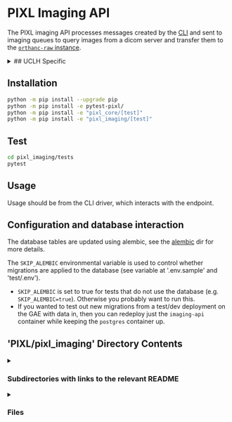 # PIXL Imaging API

The PIXL imaging API processes messages created by the [CLI](../cli/README.md) and sent to imaging queues
to query images from a dicom server and transfer them to the [`orthanc-raw` instance](../orthanc/orthanc-raw/README.md).

<details>
<summary>## UCLH Specific</summary>
The imaging API has two queues:

- `imaging-primary`, for querying the VNA
- `imaging-secondary`, for querying PACS

The imaging API uses RabbitMQ to expose a single HTTP endpoint that expects a JSON-formatted message structured as
defined by the [`Message`](../pixl_core/src/core/patient_queue/message.py) class in `pixl_core/patient_queue`.

Users should send messages to the `imaging-primary` queue only. On arrival of the input message, the imaging API
will query the VNA for the requested study. If the study does not exist in the VNA, the input message will be sent
to the `imaging-secondary` queue for processing. When the `imaging-secondary` queue processes a message, if the
study does not exist in PACS an error is raised.

If the study has be identified in VNA or PACS, a query to `orthanc-raw` is made to check if the study already
exists locally. If it does exist locally, a check is made to ensure all instances exist locally and any missing
instances are retrieved. If the study does not exist locally, the entire study is retrieved from the archive.

Once the study and all its instances are in `orthanc-raw`, the study is sent to `orthanc-anon` via a C-STORE <SK: Please explain what C-STORE operation>
operation.

>[!NOTE]  
> When querying the archives, if we do not know the `StudyInstanceUID` we will query by MRN and Accession Number.
> This may result in multiple studies being found in the archives. In this instance, all studies returned by the
> query will be retrieved and sent to Orthanc Anon for anonymisation. In Orthanc Anon, the studies will be combined
> into a single study as they share the same MRN and Accession Number.

</details>

## Installation

```bash
python -m pip install --upgrade pip
python -m pip install -e pytest-pixl/
python -m pip install -e "pixl_core/[test]"
python -m pip install -e "pixl_imaging/[test]"
```

## Test


```bash
cd pixl_imaging/tests
pytest
```

## Usage

Usage should be from the CLI driver, which interacts with the endpoint.


## Configuration and database interaction

The database tables are updated using alembic, see the [alembic](alembic) dir for more details.

The `SKIP_ALEMBIC` environmental variable is used to control whether migrations are applied to the database (see variable at '.env.sample' and 'test/.env').

- `SKIP_ALEMBIC` is set to true for tests that do not use the database (e.g. `SKIP_ALEMBIC=true`). Otherwise you probably want to run this.
- If you wanted to test out new migrations from a test/dev deployment on the GAE with data in,
  then you can redeploy just the `imaging-api` container while keeping the `postgres` container up. 

## 'PIXL/pixl_imaging' Directory Contents

<details>
<summary>
<h3> Subdirectories with links to the relevant README </h3> 

</summary>

[alembic](./alembic/README.md)

[scripts](./scripts/README.md)

[src](./src/README.md)

[tests](./tests/README.md)

</details>

<details>
<summary>
<h3> Files </h3> 

</summary>

| **Configuration** | **User docs** |
| :--- | :--- |
| pyproject.toml | README.md |


</details>


